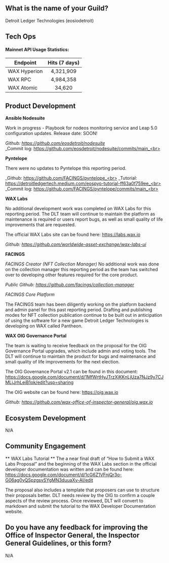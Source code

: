 ## What is the name of your Guild?

Detroit Ledger Technologies (eosiodetroit)

## Tech Ops

#### Mainnet API Usage Statistics:

| Endpoint  | Hits (7 days) |
| ------------- |:-------------:|
| WAX Hyperion 	 | 4,321,909     |
| WAX RPC 	 | 4,984,358     |
| WAX Atomic 	 |  34,620    |

## Product Development

**Ansible Nodesuite**

Work in progress - Playbook for nodeos monitoring service and Leap 5.0 configuration updates. Release date: SOON!

_Github: https://github.com/eosdetroit/nodesuite_ <br>
_Commit log: https://github.com/eosdetroit/nodesuite/commits/main_<br>

**Pyntelope**

There were no updates to Pyntelope this reporting period. 

_Github: https://github.com/FACINGS/pyntelope_<br>
_Tutorial: https://detroitledgertech.medium.com/eospyo-tutorial-ff63a0f759ee_<br>
_Commit log: https://github.com/FACINGS/pyntelope/commits/main_<br>

**WAX Labs**

No additional development work was completed on WAX Labs for this reporting period. The DLT team will continue to maintain the platform as maintenance is required or users report bugs, as well as small quality of life improvements that are requested.

The official WAX Labs site can be found here: https://labs.wax.io

_Github: https://github.com/worldwide-asset-exchange/wax-labs-ui_

**FACINGS**

*FACINGS Creator (NFT Collection Manager)*
No additional work was done on the collection manager this reporting period as the team has switched over to developing other features required for the core product.

_Public Github: https://github.com/facings/collection-manager_

*FACINGS Core Platform*

The FACINGS team has been diligently working on the platform backend and admin panel for this past reporting period. Drafting and publishing modes for NFT collection publication continue to be built out in anticipation of using the software for a new game Detroit Ledger Technologies is developing on WAX called Pantheon.

**WAX OIG Governance Portal**

The team is waiting to receive feedback on the proposal for the OIG Governance Portal upgrades, which include admin and voting tools. The DLT will continue to maintain the product for bugs and maintenance and small quality of life improvements for the next election.

The OIG Governance Portal v2.1 can be found in this document: https://docs.google.com/document/d/1MfWrtHyJTrzXjKKnLjUza7NJz9y7CJMLjJrhLeiB1ok/edit?usp=sharing

The OIG website can be found here: https://oig.wax.io

_Github: https://github.com/wax-office-of-inspector-general/oig.wax.io_

## Ecosystem Development
 
N/A

## Community Engagement

** WAX Labs Tutorial **
The a near final draft of “How to Submit a WAX Labs Proposal” and the beginning of the WAX Labs section in the official developer documentation was written and can be found here: https://docs.google.com/document/d/1cG6Z1VFnjQr3o-G06ag0yQSpzgsvSYgMN3duuaXv-AI/edit

The proposal also includes a template that proposers can use to structure their proposals better. DLT needs review by the OIG to confirm a couple aspects of the review process. Once reviewed, DLT will convert to markdown and submit the tutorial to the WAX Developer Documentation website.

## Do you have any feedback for improving the Office of Inspector General, the Inspector General Guidelines, or this form?

N/A
